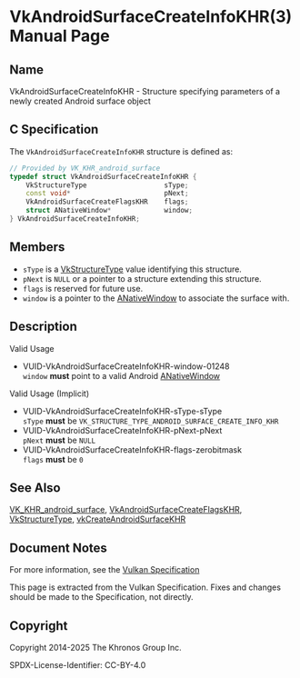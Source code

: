 # VkAndroidSurfaceCreateInfoKHR(3) Manual Page

## Name

VkAndroidSurfaceCreateInfoKHR - Structure specifying parameters of a newly created Android surface object



## [](#_c_specification)C Specification

The `VkAndroidSurfaceCreateInfoKHR` structure is defined as:

```c++
// Provided by VK_KHR_android_surface
typedef struct VkAndroidSurfaceCreateInfoKHR {
    VkStructureType                   sType;
    const void*                       pNext;
    VkAndroidSurfaceCreateFlagsKHR    flags;
    struct ANativeWindow*             window;
} VkAndroidSurfaceCreateInfoKHR;
```

## [](#_members)Members

- `sType` is a [VkStructureType](https://registry.khronos.org/vulkan/specs/latest/man/html/VkStructureType.html) value identifying this structure.
- `pNext` is `NULL` or a pointer to a structure extending this structure.
- `flags` is reserved for future use.
- `window` is a pointer to the [ANativeWindow](https://registry.khronos.org/vulkan/specs/latest/man/html/ANativeWindow.html) to associate the surface with.

## [](#_description)Description

Valid Usage

- [](#VUID-VkAndroidSurfaceCreateInfoKHR-window-01248)VUID-VkAndroidSurfaceCreateInfoKHR-window-01248  
  `window` **must** point to a valid Android [ANativeWindow](https://registry.khronos.org/vulkan/specs/latest/man/html/ANativeWindow.html)

Valid Usage (Implicit)

- [](#VUID-VkAndroidSurfaceCreateInfoKHR-sType-sType)VUID-VkAndroidSurfaceCreateInfoKHR-sType-sType  
  `sType` **must** be `VK_STRUCTURE_TYPE_ANDROID_SURFACE_CREATE_INFO_KHR`
- [](#VUID-VkAndroidSurfaceCreateInfoKHR-pNext-pNext)VUID-VkAndroidSurfaceCreateInfoKHR-pNext-pNext  
  `pNext` **must** be `NULL`
- [](#VUID-VkAndroidSurfaceCreateInfoKHR-flags-zerobitmask)VUID-VkAndroidSurfaceCreateInfoKHR-flags-zerobitmask  
  `flags` **must** be `0`

## [](#_see_also)See Also

[VK\_KHR\_android\_surface](https://registry.khronos.org/vulkan/specs/latest/man/html/VK_KHR_android_surface.html), [VkAndroidSurfaceCreateFlagsKHR](https://registry.khronos.org/vulkan/specs/latest/man/html/VkAndroidSurfaceCreateFlagsKHR.html), [VkStructureType](https://registry.khronos.org/vulkan/specs/latest/man/html/VkStructureType.html), [vkCreateAndroidSurfaceKHR](https://registry.khronos.org/vulkan/specs/latest/man/html/vkCreateAndroidSurfaceKHR.html)

## [](#_document_notes)Document Notes

For more information, see the [Vulkan Specification](https://registry.khronos.org/vulkan/specs/latest/html/vkspec.html#VkAndroidSurfaceCreateInfoKHR)

This page is extracted from the Vulkan Specification. Fixes and changes should be made to the Specification, not directly.

## [](#_copyright)Copyright

Copyright 2014-2025 The Khronos Group Inc.

SPDX-License-Identifier: CC-BY-4.0